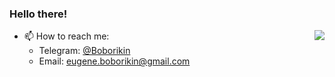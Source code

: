 ### Hello there!

<img align="right" src="https://i.pinimg.com/736x/99/f0/1f/99f01feb0a5b9ed2646f0e80ebedba9e.jpg"/>

- 📫 How to reach me:
  - Telegram: [@Boborikin](https://t.me/Boborikin)
  - Email: [eugene.boborikin@gmail.com](mailto:eugene.boborikin@gmail.com)
